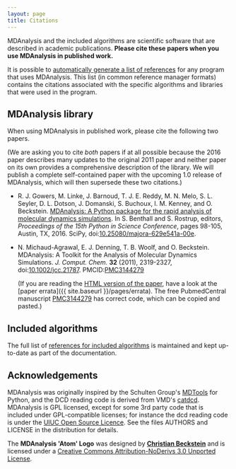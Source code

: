 ```yaml
---
layout: page
title: Citations
---
```


MDAnalysis and the included algorithms are scientific software that
are described in academic publications. **Please cite these papers when you use
MDAnalysis in published work.**

It is possible to [automatically generate a list of
references]({{site.pypi.docs}}/documentation_pages/references.html#citations-using-duecredit)
for any program that uses MDAnalysis. This list (in common reference
manager formats) contains the citations associated with the specific
algorithms and libraries that were used in the program.



## MDAnalysis library ##

When using MDAnalysis in published work, please cite the following two
papers. 

(We are asking you to cite *both* papers if at all possible because
the 2016 paper describes many updates to the original 2011 paper and
neither paper on its own provides a comprehensive description of the
library. We will publish a complete self-contained paper with the
upcoming 1.0 release of MDAnalysis, which will then supersede these
two citations.)

 * <a name="Gowers2016"></a>R. J. Gowers, M. Linke, J. Barnoud, T. J. E. Reddy,
   M. N. Melo, S. L. Seyler, D. L. Dotson, J. Domanski, S. Buchoux,
   I. M. Kenney, and
   O. Beckstein. [MDAnalysis: A Python package for the rapid analysis of molecular dynamics simulations](http://conference.scipy.org/proceedings/scipy2016/oliver_beckstein.html). In
   S. Benthall and S. Rostrup, editors, *Proceedings of the 15th Python in
   Science Conference*, pages 98-105, Austin, TX, 2016. SciPy,
   doi:[10.25080/majora-629e541a-00e](https://doi.org/10.25080/majora-629e541a-00e).

 * <a name="MichaudAgrawal2011"></a>N. Michaud-Agrawal, E. J. Denning, T. B. Woolf, and
   O. Beckstein. MDAnalysis: A Toolkit for the Analysis of Molecular Dynamics
   Simulations. *J. Comput. Chem.* **32** (2011), 2319-2327,
   doi:[10.1002/jcc.21787](http://dx.doi.org/10.1002/jcc.21787).
   PMCID:[PMC3144279](http://www.ncbi.nlm.nih.gov/pmc/articles/PMC3144279/)

   (If you are reading the [HTML version of the
   paper](http://onlinelibrary.wiley.com/doi/10.1002/jcc.21787/full),
   have a look at the [paper
   errata]({{ site.baseurl }}/pages/errata).
   The free PubmedCentral manuscript
   [PMC3144279](http://www.ncbi.nlm.nih.gov/pmc/articles/PMC3144279/)
   has correct code, which can be copied and pasted.)

## <a name="IncludedAlgorithms"></a>Included algorithms ##

The full list of [references for included
algorithms]({{site.pypi.docs}}/documentation_pages/references.html#citations-for-included-algorithms-and-modules)
is maintained and kept up-to-date as part of the documentation.


## Acknowledgements

MDAnalysis was originally inspired by the Schulten Group's
[MDTools](http://www.ks.uiuc.edu/Development/MDTools/) for Python, and the DCD
reading code is derived from VMD's
[catdcd](http://www.ks.uiuc.edu/Development/MDTools/catdcd/). MDAnalysis is GPL
licensed, except for some 3rd party code that is included under GPL-compatible
licenses; for instance the dcd reading code is under the [UIUC Open Source
Licence](http://www.ks.uiuc.edu/Development/MDTools/catdcd/license.html). See
the files AUTHORS and LICENSE in the distribution for details.

The **MDAnalysis 'Atom' Logo** was designed by [**Christian
Beckstein**](https://www.linkedin.com/in/beckstein/) and is licensed
under a [Creative Commons Attribution-NoDerivs 3.0 Unported
License](http://creativecommons.org/licenses/by-nd/3.0/).
